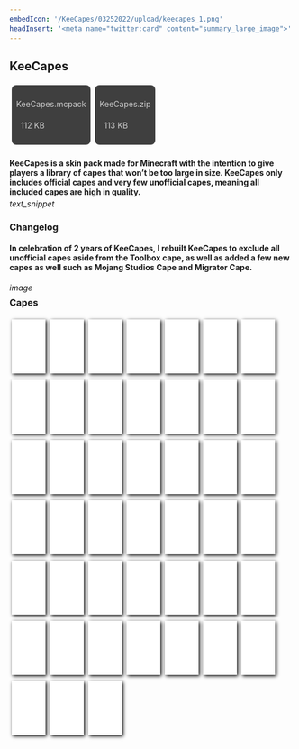 ```yaml
---
embedIcon: '/KeeCapes/03252022/upload/keecapes_1.png'
headInsert: '<meta name="twitter:card" content="summary_large_image">'
---
```

## KeeCapes
<div class="home-content-container"><a class="home-content-container" style="border-radius:8px;background: #222d;padding:8px;color:#ccc;display:inline-block;margin:4px;line-height: 24px;text-decoration: none;" href="./upload/KeeCapes.mcpack"><p class="dreamsdb infotitle">KeeCapes.mcpack</p><p class="dreamsdb infostats" style="margin-left:8px">112 KB</p></a><a class="home-content-container" style="border-radius:8px;background: #222d;padding:8px;color:#ccc;display:inline-block;margin:4px;line-height: 24px;text-decoration: none;" href="./upload/KeeCapes.zip"><p class="dreamsdb infotitle">KeeCapes.zip</p><p class="dreamsdb infostats" style="margin-left:8px">113 KB</p></a></div><div class="changelog-container"><h4 style="margin-bottom: 4px;">KeeCapes is a skin pack made for Minecraft with the intention to give players a library of capes that won’t be too large in size. KeeCapes only includes official capes and very few unofficial capes, meaning all included capes are high in quality.</h4><i class="material-icons">text_snippet</i><h3 id="changelog">Changelog</h3><h4>In celebration of 2 years of KeeCapes, I rebuilt KeeCapes to exclude all unofficial capes aside from the Toolbox cape, as well as added a few new capes as well such as Mojang Studios Cape and Migrator Cape.</h4><i class="material-icons" style="margin-top: 8px;">image</i><h3 id="changelog" style="margin-top: 8px;">Capes</h3><div class="home-content-container"><style>.home-content-container img.keecapes-cape {max-height:192px;display:inline-block;width:60px;image-rendering:pixelated;max-width:100%;margin:4px;background-repeat:no-repeat!important;background-size:384px!important;background-position:-6px -6px!important;box-shadow:#000 2px 2px 6px 0}</style><img src="../latest/upload/keecapes_3.png" style="background:#222 url(./upload/keecapes_2.png)" class="keecapes-cape"><img src="../latest/upload/keecapes_3.png" style="background:#222 url(./upload/keecapes_3.png)" class="keecapes-cape"><img src="../latest/upload/keecapes_3.png" style="background:#222 url(./upload/keecapes_4.png)" class="keecapes-cape"><img src="../latest/upload/keecapes_3.png" style="background:#222 url(./upload/keecapes_5.png)" class="keecapes-cape"><img src="../latest/upload/keecapes_3.png" style="background:#222 url(./upload/keecapes_6.png)" class="keecapes-cape"><img src="../latest/upload/keecapes_3.png" style="background:#222 url(./upload/keecapes_7.png)" class="keecapes-cape"><img src="../latest/upload/keecapes_3.png" style="background:#222 url(./upload/keecapes_8.png)" class="keecapes-cape"><img src="../latest/upload/keecapes_3.png" style="background:#222 url(./upload/keecapes_9.png)" class="keecapes-cape"><img src="../latest/upload/keecapes_3.png" style="background:#222 url(./upload/keecapes_10.png)" class="keecapes-cape"><img src="../latest/upload/keecapes_3.png" style="background:#222 url(./upload/keecapes_11.png)" class="keecapes-cape"><img src="../latest/upload/keecapes_3.png" style="background:#222 url(./upload/keecapes_12.png)" class="keecapes-cape"><img src="../latest/upload/keecapes_3.png" style="background:#222 url(./upload/keecapes_13.png)" class="keecapes-cape"><img src="../latest/upload/keecapes_3.png" style="background:#222 url(./upload/keecapes_14.png)" class="keecapes-cape"><img src="../latest/upload/keecapes_3.png" style="background:#222 url(./upload/keecapes_15.png)" class="keecapes-cape"><img src="../latest/upload/keecapes_3.png" style="background:#222 url(./upload/keecapes_16.png)" class="keecapes-cape"><img src="../latest/upload/keecapes_3.png" style="background:#222 url(./upload/keecapes_17.png)" class="keecapes-cape"><img src="../latest/upload/keecapes_3.png" style="background:#222 url(./upload/keecapes_18.png)" class="keecapes-cape"><img src="../latest/upload/keecapes_3.png" style="background:#222 url(./upload/keecapes_19.png)" class="keecapes-cape"><img src="../latest/upload/keecapes_3.png" style="background:#222 url(./upload/keecapes_20.png)" class="keecapes-cape"><img src="../latest/upload/keecapes_3.png" style="background:#222 url(./upload/keecapes_21.png)" class="keecapes-cape"><img src="../latest/upload/keecapes_3.png" style="background:#222 url(./upload/keecapes_22.png)" class="keecapes-cape"><img src="../latest/upload/keecapes_3.png" style="background:#222 url(./upload/keecapes_23.png)" class="keecapes-cape"><img src="../latest/upload/keecapes_3.png" style="background:#222 url(./upload/keecapes_24.png)" class="keecapes-cape"><img src="../latest/upload/keecapes_3.png" style="background:#222 url(./upload/keecapes_25.png)" class="keecapes-cape"><img src="../latest/upload/keecapes_3.png" style="background:#222 url(./upload/keecapes_26.png)" class="keecapes-cape"><img src="../latest/upload/keecapes_3.png" style="background:#222 url(./upload/keecapes_27.png)" class="keecapes-cape"><img src="../latest/upload/keecapes_3.png" style="background:#222 url(./upload/keecapes_28.png)" class="keecapes-cape"><img src="../latest/upload/keecapes_3.png" style="background:#222 url(./upload/keecapes_29.png)" class="keecapes-cape"><img src="../latest/upload/keecapes_3.png" style="background:#222 url(./upload/keecapes_30.png)" class="keecapes-cape"><img src="../latest/upload/keecapes_3.png" style="background:#222 url(./upload/keecapes_31.png)" class="keecapes-cape"><img src="../latest/upload/keecapes_3.png" style="background:#222 url(./upload/keecapes_32.png)" class="keecapes-cape"><img src="../latest/upload/keecapes_3.png" style="background:#222 url(./upload/keecapes_33.png)" class="keecapes-cape"><img src="../latest/upload/keecapes_3.png" style="background:#222 url(./upload/keecapes_34.png)" class="keecapes-cape"><img src="../latest/upload/keecapes_3.png" style="background:#222 url(./upload/keecapes_35.png)" class="keecapes-cape"><img src="../latest/upload/keecapes_3.png" style="background:#222 url(./upload/keecapes_36.png)" class="keecapes-cape"><img src="../latest/upload/keecapes_3.png" style="background:#222 url(./upload/keecapes_37.png)" class="keecapes-cape"><img src="../latest/upload/keecapes_3.png" style="background:#222 url(./upload/keecapes_38.png)" class="keecapes-cape"><img src="../latest/upload/keecapes_3.png" style="background:#222 url(./upload/keecapes_39.png)" class="keecapes-cape"><img src="../latest/upload/keecapes_3.png" style="background:#222 url(./upload/keecapes_40.png)" class="keecapes-cape"><img src="../latest/upload/keecapes_3.png" style="background:#222 url(./upload/keecapes_41.png)" class="keecapes-cape"><img src="../latest/upload/keecapes_3.png" style="background:#222 url(./upload/keecapes_42.png)" class="keecapes-cape"><img src="../latest/upload/keecapes_3.png" style="background:#222 url(./upload/keecapes_43.png)" class="keecapes-cape"><img src="../latest/upload/keecapes_3.png" style="background:#222 url(./upload/keecapes_44.png)" class="keecapes-cape"><img src="../latest/upload/keecapes_3.png" style="background:#222 url(./upload/keecapes_45.png)" class="keecapes-cape"><img src="../latest/upload/keecapes_3.png" style="background:#222 url(./upload/keecapes_46.png)" class="keecapes-cape"></div></div>
